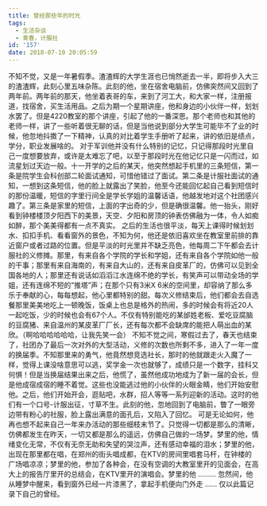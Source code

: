 ```yaml
---
title: 曾经那些年的时光
tags:
  - 生活杂谈
  - 青春，计服社
id: '157'
date: 2018-07-10 20:05:59
---
```


不知不觉，又是一年暑假季。渣渣辉的大学生涯也已悄然逝去一半，即将步入大三的渣渣辉，此刻心里五味杂陈。此刻的他，坐在宿舍电脑前，仿佛突然间又回到了两年前。两年前的那天，他坐着表哥的车，来到了河工大，和大家一样，注册报道，找宿舍，买生活用品。之后为期一个星期讲座，他和身边的小伙伴一样，划划水罢了。但是4220教室的那个讲座，引起了他的一番深思。那个老师也和其他的老师一样，讲了一些听着很无聊的话，但是当他说到部分大学生可能毕不了业的时候，他忽地抖擞了一下精神，认真的对比着学生手册听了起来，讲的依旧是绩点，学分，职业发展啥的。 对于军训他并没有什么特别的记忆，只记得那段时光里自己一度想要放弃，或许是太难忘了吧，以至于那段时光在他记忆只是一闪而过，如流星划过天边一般。十一开学的之后的某天，他突然想起手机里的三条短信，第一条是院学生会科创部二轮面试通知，可惜他错过了面试。第二条是计服社面试的通知，一想到这条短信，他的脸上就露出了笑脸，他至今还能回忆起自己看到短信时的那份温暖，短信的字里行间全是学长学姐的温馨话语，他越发地对这个社团感兴趣了。第三条是家里的短信，上面的字出奇的少，但是确很温馨。他一抬头，刚好看到钟楼楼顶夕阳西下的美景，天空、夕阳和房顶的钟表仿佛融为一体，令人如痴如醉，那个美美得都有一点不真实。 之后的生活也很平淡，每天上课得时候划划水、扣扣手机、看看窗外的景色，不知为何，他还是依旧喜欢坐在教室里前排的靠近窗户或者过路的位置。但是平淡的时光里并不缺乏亮色，他每周二下午都会去计服社的义修摊。那里，有来自各个学院的学长和学姐，还有来自各个学院如他一般的干事；那里有来自海南的，有来自大山的，还有来自皮革厂的，仿佛可以见到全国各地的人；那里还有说话如滔滔江水连绵不绝的学长，有笑声可以带动全场的学姐，还有连绵不短的“推塔”声；在那个只有3米X 6米的空间里，却容纳了那么多乐于奉献的心，每每想起，他心里都特别的甜。每次义修结束后，他们都会去自选餐那里美美地吃上一顿晚饭，饭桌上也总是格外的热闹，多的时候会有将近20人一起吃饭，少的时候也会有67个人。不仅有特别能吃的某邰姓老板、爱吃豆腐脑的豆腐猪、来自温州的某皮革厂厂长，还有每次都不会缺席的能把人萌出血的某欣。（啊哈哈哈哈哈哈，让我先笑一会） 不知不觉之间，寒假过去了，春天也结束了，社团办了最后一次对外的大型活动，义修的次数也所剩不多，进入了一年一度的换届季。不知那里来的勇气，他竟然想竞选社长，那时的他就跟走火入魔了一样，觉得上课没啥意思可以逃，奖学金一次也就够了，成绩只是一个数字，挂科又何惧！但是当换届结果出来之后，他慌了，虽然他成功地成为了新一届的会长，但是他成宿成宿的睡不着觉。这些也没能逃过他的小伙伴的火眼金睛，他们开始安慰他。之后，他们开始开会，逛贴吧，水群，招人等等一系列迎新的活动。这时的他们有一个口号\-计服出征，寸草不生。此刻的他，忽地回到了电脑前，瞥了一眼旁边带有粉心的社服，脸上露出满意的面孔后，又陷入了回忆。 可是无论如何，他再也想不起来自己一年来办活动的那些细枝末节了。只觉得一切都是那么的清晰，仿佛都发生在昨天，一切又都是那么的遥远，仿佛自己做的一场梦。梦里的他，情绪变化无常，不仅有无奈无助和失望的哭泣声，还有感动幸福的泪水；梦里的他，出现在那里都在唱，在郑州的街头唱成都，在KTV的房间里唱套马杆，在钟楼的广场唱凉凉；梦里的他，参加了各种会，在没有空调的大教室里开的见面会，在高大上的报告厅里开的总结会，在KTV里开的演唱会。梦里的他 ……… 忽然间，他从睡梦中醒来，看到窗外已经一片漆黑了，拿起手机便向门外走 …… 仅以此篇记录下自己的曾经。